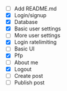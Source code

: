 - [ ] Add README.md
- [x] Login/signup
- [x] Database
- [x] Basic user settings
- [ ] More user settings
- [x] Login ratelimiting
- [ ] Basic UI
- [x] Pfp
- [ ] About me
- [x] Logout
- [ ] Create post
- [ ] Publish post